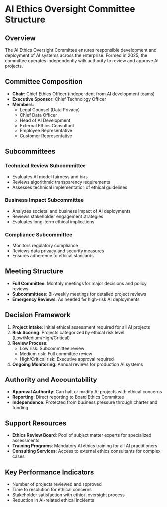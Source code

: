 # AI Ethics Oversight Committee Structure

## Overview
The AI Ethics Oversight Committee ensures responsible development and deployment of AI systems across the enterprise. Formed in 2025, the committee operates independently with authority to review and approve AI projects.

## Committee Composition
- **Chair**: Chief Ethics Officer (independent from AI development teams)
- **Executive Sponsor**: Chief Technology Officer
- **Members**:
  - Legal Counsel (Data Privacy)
  - Chief Data Officer
  - Head of AI Development
  - External Ethics Consultant
  - Employee Representative
  - Customer Representative

## Subcommittees
### Technical Review Subcommittee
- Evaluates AI model fairness and bias
- Reviews algorithmic transparency requirements
- Assesses technical implementation of ethical guidelines

### Business Impact Subcommittee
- Analyzes societal and business impact of AI deployments
- Reviews stakeholder engagement strategies
- Evaluates long-term ethical implications

### Compliance Subcommittee
- Monitors regulatory compliance
- Reviews data privacy and security measures
- Ensures adherence to ethical standards

## Meeting Structure
- **Full Committee**: Monthly meetings for major decisions and policy reviews
- **Subcommittees**: Bi-weekly meetings for detailed project reviews
- **Emergency Reviews**: As needed for high-risk AI deployments

## Decision Framework
1. **Project Intake**: Initial ethical assessment required for all AI projects
2. **Risk Scoring**: Projects categorized by ethical risk level (Low/Medium/High/Critical)
3. **Review Process**:
   - Low risk: Subcommittee review
   - Medium risk: Full committee review
   - High/Critical risk: Executive approval required
4. **Ongoing Monitoring**: Annual reviews for production AI systems

## Authority and Accountability
- **Approval Authority**: Can halt or modify AI projects with ethical concerns
- **Reporting**: Direct reporting to Board Ethics Committee
- **Independence**: Protected from business pressure through charter and funding

## Support Resources
- **Ethics Review Board**: Pool of subject matter experts for specialized assessments
- **Training Programs**: Mandatory AI ethics training for all AI practitioners
- **Consulting Services**: Access to external ethics consultants for complex cases

## Key Performance Indicators
- Number of projects reviewed and approved
- Time to resolution for ethical concerns
- Stakeholder satisfaction with ethical oversight process
- Reduction in AI-related ethical incidents